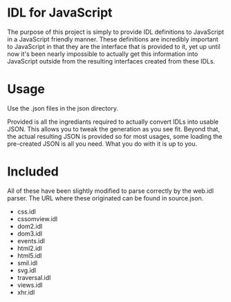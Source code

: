 # IDL for JavaScript

The purpose of this project is simply to provide IDL definitions to JavaScript in a JavaScript friendly manner. These definitions are incredibly important to JavaScript in that they are the interface that is provided to it, yet up until now it's been nearly impossible to actually get this information into JavaScript outside from the resulting interfaces created from these IDLs.

# Usage

Use the .json files in the json directory.

Provided is all the ingrediants required to actually convert IDLs into usable JSON. This allows you to tweak the generation as you see fit. Beyond that, the actual resulting JSON is provided so for most usages, some loading the pre-created JSON is all you need. What you do with it is up to you.

# Included

All of these have been slightly modified to parse correctly by the web.idl parser. The URL where these originated can be found in source.json.

* css.idl
* cssomview.idl
* dom2.idl
* dom3.idl
* events.idl
* html2.idl
* html5.idl
* smil.idl
* svg.idl
* traversal.idl
* views.idl
* xhr.idl
